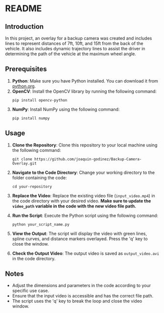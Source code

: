 # README

## Introduction
In this project, an overlay for a backup camera was created and includes lines to represent distances of 7ft, 10ft, and 15ft from the back of the vehicle. It also includes dynamic trajectory lines to assist the driver in determining the path of the vehicle at the maximum wheel angle.

## Prerequisites
1. **Python**: Make sure you have Python installed. You can download it from [python.org](https://www.python.org/downloads/).
2. **OpenCV**: Install the OpenCV library by running the following command:
    ```
    pip install opencv-python
    ```
3. **NumPy**: Install NumPy using the following command:
    ```
    pip install numpy
    ```
## Usage
1. **Clone the Repository**: Clone this repository to your local machine using the following command:
    ```
    git clone https://github.com/joaquin-godinez/Backup-Camera-Overlay.git
    ```

2. **Navigate to the Code Directory**: Change your working directory to the folder containing the code:
    ```
    cd your-repository
    ```

3. **Replace the Video**: Replace the existing video file (`input_video.mp4`) in the code directory with your desired video. **Make sure to update the `video_path` variable in the code with the new video file path.**

4. **Run the Script**: Execute the Python script using the following command:
    ```
    python your_script_name.py
    ```

5. **View the Output**: The script will display the video with green lines, spline curves, and distance markers overlayed. Press the 'q' key to close the window.

6. **Check the Output Video**: The output video is saved as `output_video.avi` in the code directory.

## Notes
- Adjust the dimensions and parameters in the code according to your specific use case.
- Ensure that the input video is accessible and has the correct file path.
- The script uses the 'q' key to break the loop and close the video window.

